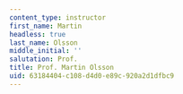 ```yaml
---
content_type: instructor
first_name: Martin
headless: true
last_name: Olsson
middle_initial: ''
salutation: Prof.
title: Prof. Martin Olsson
uid: 63184404-c108-d4d0-e89c-920a2d1dfbc9
---
```

